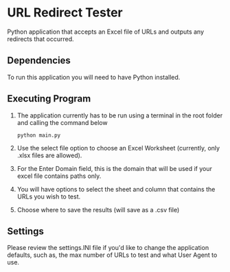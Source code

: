 
# URL Redirect Tester

Python application that accepts an Excel file of URLs and outputs any redirects that occurred.




## Dependencies
To run this application you will need to have Python installed.

## Executing Program

1. The application currently has to be run using a terminal in the root folder and calling the command below

    ```python main.py```
2. Use the select file option to choose an Excel Worksheet (currently, only .xlsx files are allowed).
3. For the Enter Domain field, this is the domain that will be used if your excel file contains paths only.
4. You will have options to select the sheet and column that contains the URLs you wish to test.
5. Choose where to save the results (will save as a .csv file)

## Settings

Please review the settings.INI file if you'd like to change the application defaults, such as, the max number of URLs to test and what User Agent to use.

